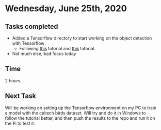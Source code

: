 # Wednesday, June 25th, 2020

## Tasks completed

* Added a Tensorflow directory to start working on the object detection with Tensorflow
  * Following [this](https://github.com/EdjeElectronics/TensorFlow-Lite-Object-Detection-on-Android-and-Raspberry-Pi#step-1-train-quantized-ssd-mobilenet-model-and-export-frozen-tensorflow-lite-graph) tutorial and [this](https://github.com/EdjeElectronics/TensorFlow-Object-Detection-API-Tutorial-Train-Multiple-Objects-Windows-10#1-install-anaconda-cuda-and-cudnn) tutorial.
* Not much else, bad focus today

## Time

2 hours

## Next Task

Will be working on setting up the Tensorflow environment on my PC to train a model with the caltech birds dataset. Will try and do it in Windows to follow the tutorial better, and then push the results to the repo and run it on the Pi to test it.
